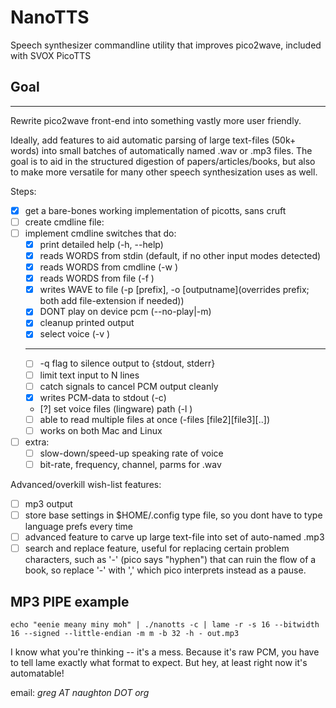NanoTTS
=======

Speech synthesizer commandline utility that improves pico2wave, included with SVOX PicoTTS 


## Goal 
----- 

Rewrite pico2wave front-end into something vastly more user friendly. 

Ideally, add features to aid automatic parsing of large text-files (50k+ words) into small batches of automatically named .wav or .mp3 files. The goal is to aid in the structured digestion of papers/articles/books, but also to make more versatile for many other speech synthesization uses as well.


Steps: 
- [x] get a bare-bones working implementation of picotts, sans cruft
- [ ] create cmdline file: 
- [ ] implement cmdline switches that do:
    - [X] print detailed help (-h, --help)
    - [X] reads WORDS from stdin        (default, if no other input modes detected)
    - [X] reads WORDS from cmdline      (-w <words>)
    - [X] reads WORDS from file         (-f <filename>) 
    - [X] writes WAVE to file (-p [prefix], -o [outputname](overrides prefix; both add file-extension if needed))
    - [X] DONT play on device pcm (--no-play|-m)
    - [X] cleanup printed output
    - [X] select voice (-v <voice>)
    - --------
    - [ ] -q flag to silence output to {stdout, stderr}
    - [ ] limit text input to N lines
    - [ ] catch signals to cancel PCM output cleanly
    - [X] writes PCM-data to stdout (-c)
    - [?] set voice files (lingware) path (-l <path>)
    - [ ] able to read multiple files at once (-files <file1>[file2][file3][..])
    - [ ] works on both Mac and Linux
- [ ] extra:
    - [ ] slow-down/speed-up speaking rate of voice
    - [ ] bit-rate, frequency, channel, parms for .wav 

Advanced/overkill wish-list features:
- [ ] mp3 output 
- [ ] store base settings in $HOME/.config type file, so you dont have to type language prefs every time
- [ ] advanced feature to carve up large text-file into set of auto-named .mp3
- [ ] search and replace feature, useful for replacing certain problem characters, such as '-' (pico says "hyphen") that can ruin the flow of a book, so replace '-' with ',' which pico interprets instead as a pause.

## MP3 PIPE example
```
echo "eenie meany miny moh" | ./nanotts -c | lame -r -s 16 --bitwidth 16 --signed --little-endian -m m -b 32 -h - out.mp3
```

I know what you're thinking -- it's a mess. Because it's raw PCM, you have to tell lame exactly what format to expect.
But hey, at least right now it's automatable! 


email: _greg AT naughton DOT org_  
